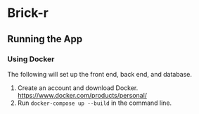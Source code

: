 # Brick-r

## Running the App
### Using Docker
The following will set up the front end, back end, and database.

1. Create an account and download Docker. https://www.docker.com/products/personal/
2. Run `docker-compose up --build` in the command line.
